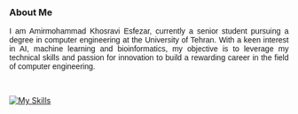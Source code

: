 ### About Me

<p align="justify" style="font-family:Arial, sans-serif;">
I am Amirmohammad Khosravi Esfezar, currently a senior student pursuing a degree in computer engineering at the University of Tehran. With a keen interest in AI, machine learning and bioinformatics, my objective is to leverage my technical skills and passion for innovation to build a rewarding career in the field of computer engineering. 
</p>
<br>

[![My Skills](https://skillicons.dev/icons?i=docker,go,java,py,c,cpp,nodejs,git,css,html,tensorflow,pytorch,mysql,bash,go,github,flask,.net,gitlab,js,r,react,vue,linux,postman,verilog,vscode&perline=8)](https://skillicons.dev)

